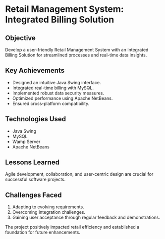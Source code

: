 # Retail Management System: Integrated Billing Solution

## Objective
Develop a user-friendly Retail Management System with an Integrated Billing Solution for streamlined processes and real-time data insights.

## Key Achievements
- Designed an intuitive Java Swing interface.
- Integrated real-time billing with MySQL.
- Implemented robust data security measures.
- Optimized performance using Apache NetBeans.
- Ensured cross-platform compatibility.

## Technologies Used
- Java Swing
- MySQL
- Wamp Server
- Apache NetBeans

## Lessons Learned
Agile development, collaboration, and user-centric design are crucial for successful software projects.

## Challenges Faced
1. Adapting to evolving requirements.
2. Overcoming integration challenges.
3. Gaining user acceptance through regular feedback and demonstrations.

The project positively impacted retail efficiency and established a foundation for future enhancements.
